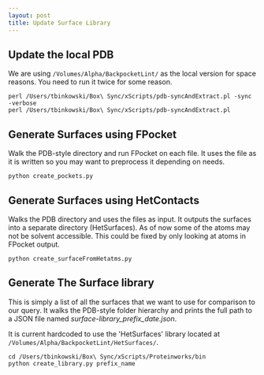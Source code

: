 ```yaml
---
layout: post
title: Update Surface Library
---
```


## Update the local PDB
We are using `/Volumes/Alpha/BackpocketLint/` as the local version for space reasons.
You need to run it twice for some reason.

```
perl /Users/tbinkowski/Box\ Sync/xScripts/pdb-syncAndExtract.pl -sync -verbose
perl /Users/tbinkowski/Box\ Sync/xScripts/pdb-syncAndExtract.pl
```
## Generate Surfaces using FPocket
Walk the PDB-style directory and run FPocket on each file.  It uses the file as
it is written so you may want to preprocess it depending on needs.  

`python create_pockets.py`

## Generate Surfaces using HetContacts
Walks the PDB directory and uses the files as input.  It outputs the surfaces into
a separate directory (HetSurfaces).  As of now some of the atoms may not be solvent
accessible.  This could be fixed by only looking at atoms in FPocket output.

`python create_surfaceFromHetatms.py`

## Generate The Surface library
This is simply a list of all the surfaces that we want to use for comparison to
our query.  It walks the PDB-style folder hierarchy and prints the full path to 
a JSON file named *surface-library_prefix_date.json*.  

It is current hardcoded to use the 'HetSurfaces' library located at `/Volumes/Alpha/BackpocketLint/HetSurfaces/`.
```
cd /Users/tbinkowski/Box\ Sync/xScripts/Proteinworks/bin
python create_library.py prefix_name
```
